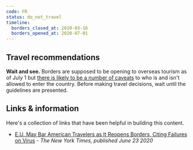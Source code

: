```yaml
---
code: FR
status: do_not_travel
timeline:
  borders_closed_at: 2020-03-16
  borders_opened_at: 2020-07-01
---
```



## Travel recommendations

**Wait and see.** Borders are supposed to be opening to overseas tourism as of
July 1 but [there is likely to be a number of
caveats](https://www.nytimes.com/2020/06/23/world/europe/coronavirus-EU-American-travel-ban.html)
to who is and isn't allowed to enter the country. Before making travel
decisions, wait until the guidelines are presented.

## Links & information

Here's a collection of links that have been helpful in building this content.

* [E.U. May Bar American Travelers as It Reopens Borders, Citing Failures on Virus](https://www.nytimes.com/2020/06/23/world/europe/coronavirus-EU-American-travel-ban.html) - _The New York Times, published June 23 2020_
